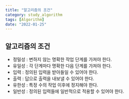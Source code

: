 ```yaml
---
title: "알고리즘의 조건"
category: study_algorithm
tags: [Algorithm]
date: "2022-01-25"
---
```


## 알고리즘의 조건

- 정밀성 : 변하지 않는 명확한 작업 단계를 가져야 한다.
- 유일성 : 각 단계마다 명확한 다음 단계를 가져야 한다.
- 입력 : 정의된 입력을 받아들일 수 있어야 한다.
- 출력 : 답으로 출력을 내보낼 수 있어야 한다.
- 유한성 : 특정 수의 작업 이후에 정지해야 한다.
- 일반성 : 정의된 입력들에 일반적으로 적용할 수 있어야 한다.